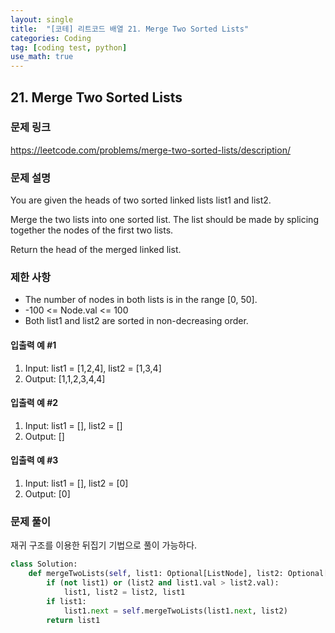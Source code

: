 ```yaml
---
layout: single
title:  "[코테] 리트코드 배열 21. Merge Two Sorted Lists"
categories: Coding
tag: [coding test, python]
use_math: true
---
```


## 21. Merge Two Sorted Lists
### 문제 링크
<https://leetcode.com/problems/merge-two-sorted-lists/description/>

### 문제 설명
You are given the heads of two sorted linked lists list1 and list2.

Merge the two lists into one sorted list. The list should be made by splicing together the nodes of the first two lists.

Return the head of the merged linked list.

### 제한 사항
- The number of nodes in both lists is in the range [0, 50].
- -100 <= Node.val <= 100
- Both list1 and list2 are sorted in non-decreasing order.

#### 입출력 예 #1 
1. Input: list1 = [1,2,4], list2 = [1,3,4]
2. Output: [1,1,2,3,4,4]

#### 입출력 예 #2
1. Input: list1 = [], list2 = []
2. Output: []

#### 입출력 예 #3
1. Input: list1 = [], list2 = [0]
2. Output: [0]

### 문제 풀이
재귀 구조를 이용한 뒤집기 기법으로 풀이 가능하다.


```python
class Solution:
    def mergeTwoLists(self, list1: Optional[ListNode], list2: Optional[ListNode]) -> Optional[ListNode]:
        if (not list1) or (list2 and list1.val > list2.val):
            list1, list2 = list2, list1
        if list1:
            list1.next = self.mergeTwoLists(list1.next, list2)
        return list1
```
